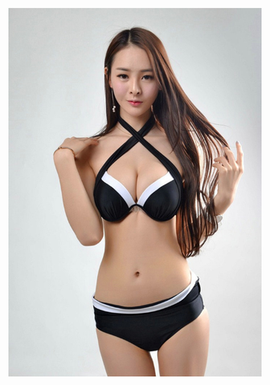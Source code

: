 
    <div align=center>
    ![](https://github.com/52kylin/abiao/blob/master/picture/piapiapia.jpg)
    </div>
